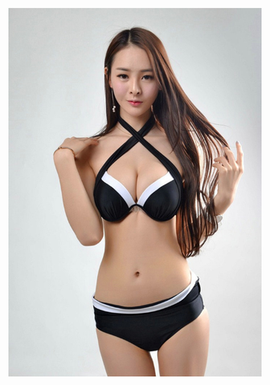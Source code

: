 
    <div align=center>
    ![](https://github.com/52kylin/abiao/blob/master/picture/piapiapia.jpg)
    </div>
